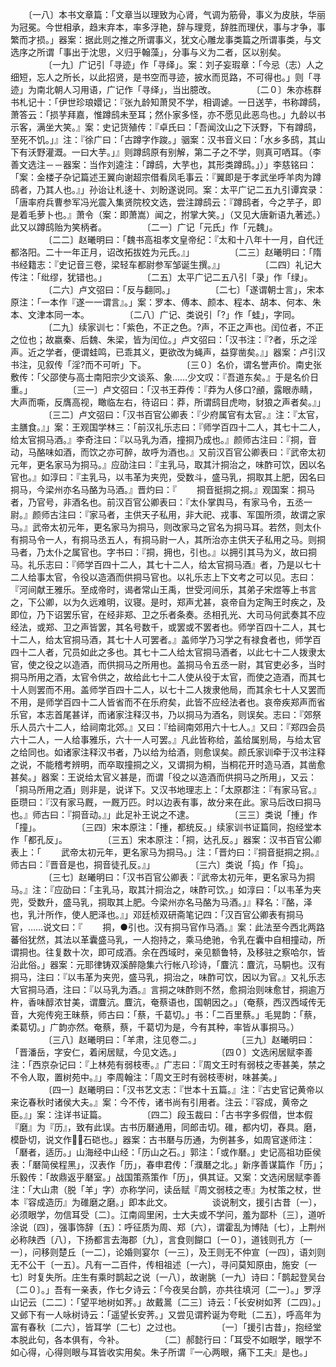 <!-- { "loadSidebar": true } -->
　　〔一八〕本书文章篇：「文章当以理致为心肾，气调为筋骨，事义为皮肤，华丽为冠冕。今世相承，趋末弃本，率多浮艳，辞与理竞，辞胜而理伏，事与才争，事繁而才损。」器案：据此则之推之所谓事义，犹文心雕龙事类篇之所谓事类，与文选序之所谓「事出于沈思，义归乎翰藻」，分事与义为二者，区以别矣。
　　
　　〔一九〕广记引「寻迹」作「寻绎」。案：刘子妄瑕章：「今忌（志）人之细短，忘人之所长，以此招贤，是书空而寻迹，披水而觅路，不可得也。」则「寻迹」为南北朝人习用语，广记作「寻绎」，当出臆改。
　　
　　〔二０〕朱亦栋群书札记十：「伊世珍琅嬛记：『张九龄知萧炅不学，相调谑。一日送芋，书称蹲鸱，萧答云：「损芋拜嘉，惟蹲鸱未至耳；然仆家多怪，亦不愿见此恶鸟也。」九龄以书示客，满坐大笑。』案：史记货殖传：『卓氏曰：「吾闻汶山之下沃野，下有蹲鸱，至死不饥。」』注：『徐广曰：「古蹲字作踆。」骃案：汉书音义曰：「水乡多鸱，其山下有沃野灌溉。一曰大芋。」』则蹲鸱原有别解，第二子之不学，则真可哂耳。（李善文选注－－器案：当作刘逵注：「蹲鸱，大芋也，其形类蹲鸱。」）」李慈铭曰：「案：金楼子杂记篇述王翼向谢超宗借看凤毛事云：『翼即是于孝武坐呼羊肉为蹲鸱者，乃其人也。』」孙诒让札迻十、刘盼遂说同。案：太平广记二五九引谭宾录：「唐率府兵曹参军冯光震入集贤院校文选，尝注蹲鸱云：『蹲鸱者，今之芋子，即是着毛萝卜也。』萧令（案：即萧嵩）闻之，拊掌大笑。」（又见大唐新语九著述。）此又以蹲鸱贻为笑柄者。
　　
　　〔二一〕广记「元氏」作「元魏」。
　　
　　〔二二〕赵曦明曰：「魏书高祖孝文皇帝纪：『太和十八年十一月，自代迁都洛阳。二十一年正月，诏改拓拔姓为元氏。』」
　　
　　〔二三〕赵曦明曰：「隋书经籍志：『史记音三卷，梁轻车都尉参军邹诞生撰。』」
　　
　　〔二四〕礼记大传注：「纰缪，犹错也。」
　　
　　〔二五〕太平广记二五八引「录」作「绿」。
　　
　　〔二六〕卢文弨曰：「反与翻同。」
　　
　　〔二七〕「遂谓朝士言」，宋本原注：「一本作『遂一一谓言』。」案：罗本、傅本、颜本、程本、胡本、何本、朱本、文津本同一本。
　　
　　〔二八〕广记、类说引「?」作「蛙」，字同。
　　
　　〔二九〕续家训七：「紫色，不正之色。?声，不正之声也。闰位者，不正之位也；故嬴秦、后魏、朱梁，皆为闰位。」卢文弨曰：「汉书注：『?者，乐之淫声。近之学者，便谓蛙鸣，已乖其义，更欲改为蝇声，益穿凿矣。』」器案：卢引汉书注，见叙传「淫?而不可听」下。
　　
　　〔三０〕名价，谓名誉声价。南史张敷传：「父邵使与高士南阳宗少文谈系、象……少文叹：『吾道东矣。』于是名价日重。」
　　
　　〔三一〕卢文弨曰：「汉书王莽传：『莽为人侈口?顄，露眼赤睛，大声而嘶，反膺高视，瞰临左右，待诏曰：莽，所谓鸱目虎吻，豺狼之声者矣。』」
　　
　　〔三二〕卢文弨曰：「汉书百官公卿表：『少府属官有太官。』注：『太官，主膳食。』」案：王观国学林三：「前汉礼乐志曰：『师学百四十二人，其七十二人，给太官挏马酒。』李奇注曰：『以马乳为酒，撞挏乃成也。』颜师古注曰：『挏，音动，马酪味如酒，而饮之亦可醉，故呼为酒也。』又前汉百官公卿表曰：『武帝太初元年，更名家马为挏马。』应劭注曰：『主乳马，取其汁挏治之，味酢可饮，因以名官也。』如淳曰：『主乳马，以韦革为夹兜，受数斗，盛马乳，挏取其上肥，因名曰挏马，今梁州亦名马酪为马酒。』晋灼曰：『
　　挏音挺挏之挏。』观国案：挏马者，乃官号，非酒名也。前汉百官公卿表曰：『太仆掌舆马，有家马令，五丞一尉。』颜师古注曰：『家马者，主供天子私用，非大祀、戎事、军国所须，故谓之家马。』武帝太初元年，更名家马为挏马，则改家马之官名为挏马耳。若然，则太仆有挏马令一人，有挏马丞五人，有挏马尉一人，其所治亦主供天子私用之马。则挏马者，乃太仆之属官也。字书曰：『挏，拥也，引也。』以拥引其马为义，故曰挏马。礼乐志曰：『师学百四十二人，其七十二人，给太官挏马酒』者，乃是以七十二人给事太官，令役以造酒而供挏马官也。以礼乐志上下文考之可以见。志曰：『河间献王雅乐。至成帝时，谒者常山王禹，世受河间乐，其弟子宋煜等上书言之，下公卿，以为久远难明，议寝。是时，郑声尤甚，哀帝自为定陶王时疾之，及即位，乃下诏罢乐官，在经非郑、卫之乐者条奏。丞相孔光、大司马何武奏其不应经法，或郑、卫之声皆罢，其名号数千，或罢或不罢者也。师学百四十二人，其七十二人，给太官挏马酒，其七十人可罢者。』盖师学乃习学之有禄食者也，师学百四十二人者，冗员如此之多也。其七十二人给太官挏马酒者，以此七十二人拨隶太官，使之役之以造酒，而供挏马之所用也。盖挏马令五丞一尉，其官吏必多，当时挏马所用之酒，太官令供之，故给此七十二人使从役于太官，而使之造酒，而其七十人则罢而不用。盖师学百四十二人，以七十二人拨隶他局，而其余七十人又罢而不用，是师学百四十二人皆省而不在乐府矣，此皆不应经法者也。哀帝疾郑声而省乐官，本志首尾甚详，而诸家注释汉书，乃以挏马为酒名，则误矣。志曰：『郊祭乐人员六十二人，给祠南北郊。』又曰：『给祠南郊用六十七人。』又曰：『郑四会员六十二人，一人给事雅乐，六十一人可罢。』凡此皆称给，盖给属别局，与给太官之给同也。如诸家注释汉书者，乃以给为给酒，则愈误矣。颜氏家训牵于汉书注释之说，不能稽考辨明，而卒取撞挏之义，又谓挏为桐，当桐花开时造马酒，其凿愈甚矣。」器案：王说给太官义甚是，而谓「役之以造酒而供挏马之所用」，又云：「挏马所用之酒」则非是，说详下。又汉书地理志上：「太原郡注：『有家马官。』臣瓒曰：『汉有家马厩，一厩万匹。时以边表有事，故分来在此。家马后改曰挏马也。』师古曰：『挏音动。』」此足补王说之不逮。
　　
　　〔三三〕类说「揰」作「撞」。
　　
　　〔三四〕宋本原注：「揰，都统反。」续家训书证篇同，抱经堂本作「都孔反」。
　　
　　〔三五〕宋本原注：「挏，达孔反。」器案：汉书百官公卿表上：「
　　武帝太初元年，更名家马为挏马。」注：「晋灼曰：『挏音挺挏之挏。』师古曰：『晋音是也，挏音徒孔反。』」
　　
　　〔三六〕类说「捣」作「捣」。
　　
　　〔三七〕赵曦明曰：「汉书百官公卿表：『武帝太初元年，更名家马为挏马。』注：『应劭曰：「主乳马，取其汁挏治之，味酢可饮。」如淳曰：「以韦革为夹兜，受数升，盛马乳，挏取其上肥。今梁州亦名马酪为马酒。」』释名：『酪，泽也，乳汁所作，使人肥泽也。』」邓廷桢双研斋笔记四：「汉百官公卿表有挏马官，……说文曰：『
　　挏，●引也。汉有挏马官作马酒。』案：此法至今西北两路蕃俗犹然，其法以革囊盛马乳，一人抱持之，乘马绝驰，令乳在囊中自相撞动，所谓挏也。往复数十次，即可成酒。余在西域时，亲见额鲁特，及移驻之察哈尔，皆沿此俗。」器案：元耶律铸双溪醉隐集六行帐八珍诗，「麆沆：麆沆，马駧也。汉有挏马，注曰：『以韦革为夹兜，盛马乳，挏治之，味酢可饮，因以为官。』又礼乐志大官挏马酒，注曰：『以马乳为酒。』言挏之味酢则不然，愈挏治则味愈甘，挏逾万杵，香味醇浓甘美，谓麆沆。麆沆，奄蔡语也，国朝因之。」（奄蔡，西汉西域传无音，大宛传宛王昧蔡，师古曰：「蔡，千葛切。」书：「二百里蔡。」毛晃韵：「蔡，柔葛切。」广韵亦然。奄蔡，蔡，千葛切为是，今有其种，率皆从事挏马。）
　　
　　〔三八〕赵曦明曰：「羊肃，注见卷二。」
　　
　　〔三九〕赵曦明曰：「晋潘岳，字安仁，着闲居赋，今见文选。」
　　
　　〔四０〕文选闲居赋李善注：「西京杂记曰：『上林苑有弱枝枣。』广志曰：『周文王时有弱枝之枣甚美，禁之不令人取，置树苑中。』」李周翰注：「周文王时有弱枝枣树，味甚美。」
　　
　　〔四一〕赵曦明曰：「汉书艺文志：『世本十五篇。』注：『古史官记黄帝以来讫春秋时诸侯大夫。』案：今不传，诸书尚有引用者。注云：『容成，黄帝之臣。』」案：注详书证篇。
　　
　　〔四二〕段玉裁曰：「古书字多假借，世本假『磨』为『历』，致有此误。古书历磿通用，同郎击切。碓，都内切，舂具。磨，模卧切，说文作，石硙也。」器案：古书磿与历通，为例甚多，如周官遂师注：「磿者，适历。」山海经中山经：「历山之石。」郭注：「或作磿。」史记高祖功臣侯表：「磿简侯程黑」，汉表作「历」，春申君传：「濮磿之北。」新序善谋篇作「历」；乐毅传：「故鼎返乎磿室。」战国策燕策作「历」，俱其证。又案：文选闲居赋李善注：「大山肃（脱「羊」字）亦称学问，读岳赋『周文弱枝之枣』为杖策之杖，世本『容成造历』为碓磨之磨。」即本此文。
　　
　　谈说制文，援引古昔〔一〕，必须眼学，勿信耳受〔二〕。江南闾里闲，士大夫或不学问，羞为鄙朴〔三〕，道听涂说〔四〕，强事饰辞〔五〕：呼征质为周、郑〔六〕，谓霍乱为博陆〔七〕，上荆州必称陕西〔八〕，下扬都言去海郡〔九〕，言食则餬口〔一０〕，道钱则孔方〔一一〕，问移则楚丘〔一二〕，论婚则宴尔〔一三〕，及王则无不仲宣〔一四〕，语刘则无不公干〔一五〕。凡有一二百件，传相祖述〔一六〕，寻问莫知原由，施安〔一七〕时复失所。庄生有乘时鹊起之说〔一八〕，故谢朓〔一九〕诗曰：「鹊起登吴台〔二０〕。」吾有一亲表，作七夕诗云：「今夜吴台鹊，亦共往填河〔二一〕。」罗浮山记云〔二二〕：「望平地树如荠。」故戴暠〔二三〕诗云：「长安树如荠〔二四〕。」又邺下有一人咏树诗云：「遥望长安荠。」又尝见谓矜诞为夸毗〔二五〕，呼高年为富有春秋〔二六〕，皆耳学〔二七〕之过也。
　　
　　〔一〕「援引古昔」，抱经堂本脱此句，各本俱有，今补。
　　
　　〔二〕郝懿行曰：「耳受不如眼学，眼学不如心得，心得则眼与耳皆收实用矣。朱子所谓『一心两眼，痛下工夫』是也。」
　　
